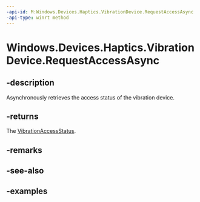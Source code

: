 ```yaml
---
-api-id: M:Windows.Devices.Haptics.VibrationDevice.RequestAccessAsync
-api-type: winrt method
---
```


<!-- Method syntax.
public IAsyncOperation<VibrationAccessStatus> VibrationDevice.RequestAccessAsync()
-->

# Windows.Devices.Haptics.VibrationDevice.RequestAccessAsync

## -description
Asynchronously retrieves the access status of the vibration device.

## -returns
The [VibrationAccessStatus](vibrationaccessstatus.md).

## -remarks

## -see-also

## -examples

